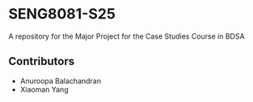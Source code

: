 # SENG8081-S25
A repository for the Major Project for the Case Studies Course in BDSA

## Contributors
* Anuroopa Balachandran
* Xiaoman Yang